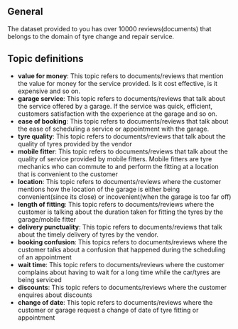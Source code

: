 
## General
The dataset provided to you has over 10000 reviews(documents) that belongs to the domain of tyre change and repair service.

## Topic definitions
- **value for money**: This topic refers to documents/reviews that mention the value for money for the service provided. Is it cost effective, is it expensive and so on. 
- **garage service**: This topic refers to documents/reviews that talk about the service offered by a garage. If the service was quick, efficient, customers satisfaction with the experience at the garage and so on.
- **ease of booking**: This topic refers to documents/reviews that talk about the ease of scheduling a service or appointment with the garage.
- **tyre quality**: This topic refers to documents/reviews that talk about the quality of tyres provided by the vendor
- **mobile fitter**: This topic refers to documents/reviews that talk about the quality of service provided by mobile fitters. Mobile fitters are tyre mechanics who can commute to and perform the fitting at a location that is convenient to the customer
- **location**: This topic refers to documents/reviews where the customer mentions how the location of the garage is either being convenient(since its close) or incovenient(when the garage is too far off)
- **length of fitting**: This topic refers to documents/reviews where the customer is talking about the duration taken for fitting the tyres by the garage/mobile fitter
- **delivery punctuality**: This topic refers to documents/reviews that talk about the timely delivery of tyres by the vendor.
- **booking confusion**: This topics refers to documents/reviews where the customer talks about a confusion that happened during the scheduling of an appointment
- **wait time**: This topic refers to documents/reviews where the customer complains about having to wait for a long time while the car/tyres are being serviced
- **discounts**: This topic refers to documents/reviews where the customer enquires about discounts
- **change of date**: This topic refers to documents/reviews where the customer or garage request a change of date of tyre fitting or appointment